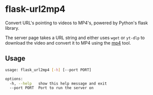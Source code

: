 # flask-url2mp4

Convert URL's pointing to videos to MP4's, powered by Python's flask library.

The server page takes a URL string and either uses `wget` or `yt-dlp` to download the video and convert it to MP4 using the [mp4](../bash/mp4.md) tool.

## Usage

```bash
usage: flask_url2mp4 [-h] [--port PORT]

options:
  -h, --help   show this help message and exit
  --port PORT  Port to run the server on
```

